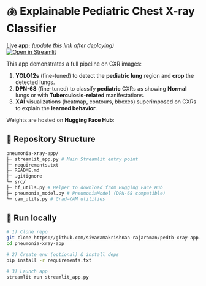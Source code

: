 # 🫁 Explainable Pediatric Chest X-ray Classifier

**Live app:** *(update this link after deploying)*  
[![Open in Streamlit](https://static.streamlit.io/badges/streamlit_badge_black_white.svg)](https://pedtb-xray-app.streamlit.app/)

This app demonstrates a full pipeline on CXR images:

1. **YOLO12s** (fine-tuned) to detect the **pediatric lung** region and **crop** the detected lungs.
3. **DPN-68** (fine-tuned) to classify **pediatric** CXRs as showing **Normal** lungs or with **Tuberculosis-related** manifestations.
4. **XAI** visualizations (heatmap, contours, bboxes) superimposed on CXRs to explain the **learned behavior**. 

Weights are hosted on **Hugging Face Hub**:

## 🧱 Repository Structure
```bash
pneumonia-xray-app/
├─ streamlit_app.py # Main Streamlit entry point
├─ requirements.txt
├─ README.md
├─ .gitignore
└─ src/
├─ hf_utils.py # Helper to download from Hugging Face Hub
├─ pneumonia_model.py # PneumoniaModel (DPN-68 compatible)
└─ cam_utils.py # Grad-CAM utilities
```
## 🚀 Run locally
```bash
# 1) Clone repo
git clone https://github.com/sivaramakrishnan-rajaraman/pedtb-xray-app.git
cd pneumonia-xray-app

# 2) Create env (optional) & install deps
pip install -r requirements.txt

# 3) Launch app
streamlit run streamlit_app.py
```

